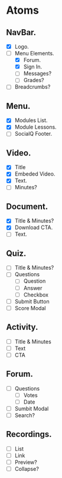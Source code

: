 # Atoms

## NavBar.
* [X] Logo.
* [ ] Menu Elements.
    * [X] Forum.
    * [X] Sign In.
    * [ ] Messages?
    * [ ] Grades?
* [ ] Breadcrumbs?

## Menu.
* [X] Modules List.
* [X] Module Lessons.
* [ ] SocialQ Footer.

## Video.
* [X] Title
* [X] Embeded Video.
* [X] Text.
* [ ] Minutes?

## Document.
* [X] Title & Minutes?
* [X] Download CTA.
* [ ] Text.

## Quiz.
* [ ] Title & Minutes?
* [ ] Questions
    * [ ] Question
    * [ ] Answer
    * [ ] Checkbox
* [ ] Submit Button
* [ ] Score Modal

## Activity.
* [ ] Title & Minutes
* [ ] Text
* [ ] CTA

## Forum.
* [ ] Questions
    * [ ] Votes 
    * [ ] Date
* [ ] Sumbit Modal
* [ ] Search?

## Recordings.
* [ ] List
* [ ] Link
* [ ] Preview?
* [ ] Collapse?
